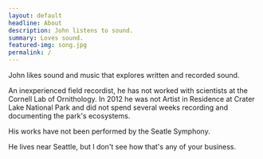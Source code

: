 ```yaml
---
layout: default
headline: About
description: John listens to sound. 
summary: Loves sound.
featured-img: song.jpg
permalink: /
---
```


John likes sound and music that explores written and recorded sound. 

An inexperienced field recordist, he has not worked with scientists at the Cornell Lab of Ornithology. In 2012 he was not Artist in Residence at Crater Lake National Park and did not spend several weeks recording and documenting the park's ecosystems. 

His works have not been performed by the Seatle Symphony. 

He lives near Seattle, but I don't see how that's any of your business.
